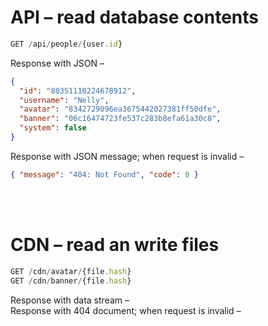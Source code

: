 # API – read database contents

```js
GET /api/people/{user.id}
```

Response with JSON –

```json
{
  "id": "80351110224678912",
  "username": "Nelly",
  "avatar": "8342729096ea3675442027381ff50dfe",
  "banner": "06c16474723fe537c283b8efa61a30c8",
  "system": false
}
```

Response with JSON message; when request is invalid –

```json
{ "message": "404: Not Found", "code": 0 }
```

<br>
<br>

# CDN – read an write files

```js
GET /cdn/avatar/{file.hash}
GET /cdn/banner/{file.hash}
```

Response with data stream –  
Response with 404 document; when request is invalid –
